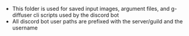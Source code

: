 - This folder is used for saved input images, argument files, and g-diffuser cli scripts used by the discord bot
- All discord bot user paths are prefixed with the server/guild and the username
